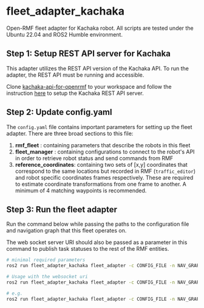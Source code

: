 # fleet_adapter_kachaka

Open-RMF fleet adapter for Kachaka robot.
All scripts are tested under the Ubuntu 22.04 and ROS2 Humble environment.

## Step 1: Setup REST API server for Kachaka

This adapter utilizes the REST API version of the Kachaka API. To run the adapter, the REST API must be running and accessible.

Clone [kachaka-api-for-openrmf](https://github.com/sbgisen/kachaka-api-for-openrmf) to your workspace and follow the instruction [here](https://github.com/sbgisen/kachaka-api-for-openrmf/blob/main/README.md#setup-kachaka-internal-components) to setup the Kachaka REST API server.

## Step 2: Update config.yaml

The `config.yaml` file contains important parameters for setting up the fleet adapter. There are three broad sections to this file:

1. **rmf_fleet** : containing parameters that describe the robots in this fleet
2. **fleet_manager** : containing configurations to connect to the robot's API in order to retrieve robot status and send commands from RMF
3. **reference_coordinates**: containing two sets of [x,y] coordinates that correspond to the same locations but recorded in RMF (`traffic_editor`) and robot specific coordinates frames respectively. These are required to estimate coordinate transformations from one frame to another. A minimum of 4 matching waypoints is recommended.

## Step 3: Run the fleet adapter

Run the command below while passing the paths to the configuration file and navigation graph that this fleet operates on.

The web socket server URI should also be passed as a parameter in this command to publish task statuses to the rest of the RMF entities.

```bash
# minimal required parameters
ros2 run fleet_adapter_kachaka fleet_adapter -c CONFIG_FILE -n NAV_GRAPH

# Usage with the websocket uri
ros2 run fleet_adapter_kachaka fleet_adapter -c CONFIG_FILE -n NAV_GRAPH -s SERVER_URI

# e.g.
ros2 run fleet_adapter_kachaka fleet_adapter -c CONFIG_FILE -n NAV_GRAPH -s ws://localhost:7878
```
